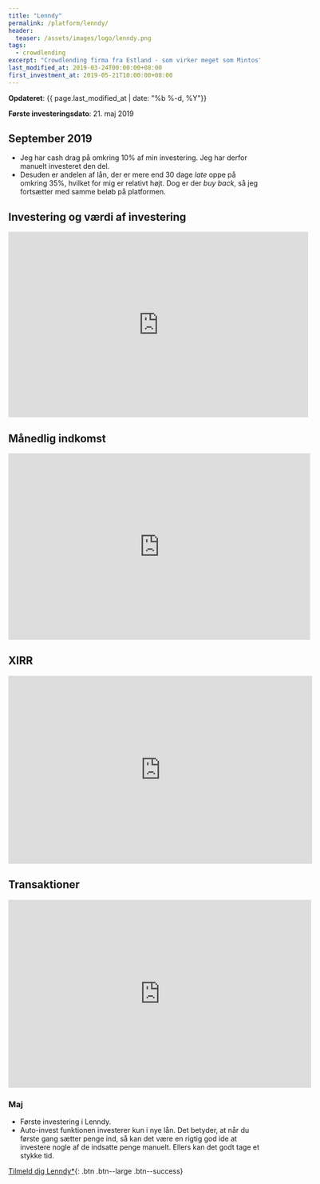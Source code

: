 ```yaml
---
title: "Lenndy"
permalink: /platform/lenndy/
header:
  teaser: /assets/images/logo/lenndy.png
tags:
  - crowdlending
excerpt: "Crowdlending firma fra Estland - som virker meget som Mintos" 
last_modified_at: 2019-03-24T00:00:00+08:00
first_investment_at: 2019-05-21T10:00:00+08:00
---
```


**Opdateret**: {{ page.last_modified_at | date: "%b %-d, %Y"}}

**Første investeringsdato**: 21. maj 2019

## September 2019

- Jeg har cash drag på omkring 10% af min investering. Jeg har derfor manuelt investeret den del.
- Desuden er andelen af lån, der er mere end 30 dage _late_ oppe på omkring 35%, hvilket for mig er relativt højt. Dog er der _buy back_, så jeg fortsætter med samme beløb på platformen.

## Investering og værdi af investering

<iframe width="601" height="371" seamless frameborder="0" scrolling="no" src="https://docs.google.com/spreadsheets/d/e/2PACX-1vQKZZbdj1cM5A4yCXjtjhxowXHoMhioXI-OR-mEPmmGgqQhcSr250VUM8SGVvRkWZziWUYleizmqAC2/pubchart?oid=1041258461&amp;format=image"></iframe>

## Månedlig indkomst

<iframe width="605" height="373" seamless frameborder="0" scrolling="no" src="https://docs.google.com/spreadsheets/d/e/2PACX-1vQKZZbdj1cM5A4yCXjtjhxowXHoMhioXI-OR-mEPmmGgqQhcSr250VUM8SGVvRkWZziWUYleizmqAC2/pubchart?oid=1485117164&amp;format=image"></iframe>

## XIRR

<iframe width="609" height="376" seamless frameborder="0" scrolling="no" src="https://docs.google.com/spreadsheets/d/e/2PACX-1vQKZZbdj1cM5A4yCXjtjhxowXHoMhioXI-OR-mEPmmGgqQhcSr250VUM8SGVvRkWZziWUYleizmqAC2/pubchart?oid=33041717&amp;format=image"></iframe>

## Transaktioner

<iframe width="607" height="376" seamless frameborder="0" scrolling="no" src="https://docs.google.com/spreadsheets/d/e/2PACX-1vQKZZbdj1cM5A4yCXjtjhxowXHoMhioXI-OR-mEPmmGgqQhcSr250VUM8SGVvRkWZziWUYleizmqAC2/pubchart?oid=1332369969&amp;format=image"></iframe>

### Maj

- Første investering i Lenndy.
- Auto-invest funktionen investerer kun i nye lån. Det betyder, at når du første gang sætter penge ind, så kan det være en rigtig god ide at investere nogle af de indsatte penge manuelt. Ellers kan det godt tage et stykke tid.

[Tilmeld dig Lenndy\*](/go/lenndy/){: .btn .btn--large .btn--success}
